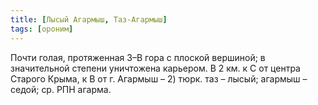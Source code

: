 ```yaml
---
title: [Лысый Агармыш, Таз-Агармыш]
tags: [ороним]
---
```


Почти голая, протяженная З–В гора с плоской вершиной; в значительной степени
уничтожена карьером. В 2 км. к С от центра Старого Крыма, к В от г. Агармыш – 2)
тюрк. таз – лысый; агармыш – седой; ср. РПН агарма.
